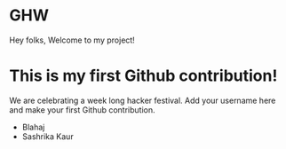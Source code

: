 # GHW

Hey folks,
Welcome to my project!

# This is my first Github contribution!

We are celebrating a week long hacker festival. Add your username here and make your first Github contribution.
- Blahaj
- Sashrika Kaur